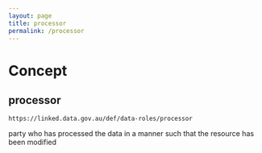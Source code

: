 ```yaml
---
layout: page
title: processor
permalink: /processor
---
```

# Concept

## processor

`https://linked.data.gov.au/def/data-roles/processor`

party who has processed the data in a manner such that the resource has been modified 
